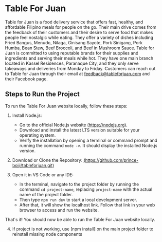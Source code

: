 # Table For Juan

Table for Juan is a food delivery service that offers fast, healthy, and affordable Filipino meals for people on the go. Their main drive comes from the feedback of their customers and their desire to serve food that makes people feel nostalgic while eating. They offer a variety of dishes including Fried Bangus, Menudo, Nilaga, Ginisang Sayote, Pork Sinigang, Pork Humba, Bean Stew, Beef Broccoli, and Beef in Mushroom Sauce. Table for Juan is committed to using reputable brands for their supplies and ingredients and serving their meals while hot. They have one main branch located in Kassel Residences, Paranaque City, and they only serve takeaways and deliveries from Monday to Friday. Customers can reach out to Table for Juan through their email at feedback@tableforjuan.com and their Facebook page.

## Steps to Run the Project

To run the Table For Juan website locally, follow these steps:

1. Install Node.js:
   - Go to the official Node.js website (https://nodejs.org).
   - Download and install the latest LTS version suitable for your operating system.
   - Verify the installation by opening a terminal or command prompt and running the command `node -v`. It should display the installed Node.js version.

2. Download or Clone the Repository: [(https://github.com/prince-bojji/tableforjuan.git)](https://github.com/prince-bojji/tableforjuan.git)

3. Open it in VS Code or any IDE:
   - In the terminal, navigate to the project folder by running the command `cd project-name`, replacing `project-name` with the actual name of the project folder.
   - Then type `npm run dev` to start a local development server.
   - After that, it will show the localhost link. Follow that link in your web browser to access and run the website.

That's it! You should now be able to run the Table For Juan website locally.


4. If project is not working, use [npm install] on the main project folder to reinstall missing node components
